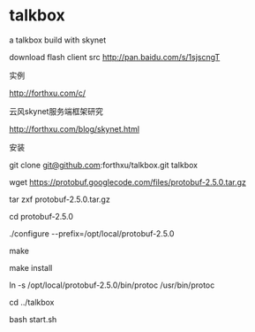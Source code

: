 talkbox
====

a talkbox build with skynet

download flash client src http://pan.baidu.com/s/1sjscngT


实例

http://forthxu.com/c/

云风skynet服务端框架研究

http://forthxu.com/blog/skynet.html


安装

git clone git@github.com:forthxu/talkbox.git talkbox


wget https://protobuf.googlecode.com/files/protobuf-2.5.0.tar.gz

tar zxf protobuf-2.5.0.tar.gz 

cd protobuf-2.5.0

./configure --prefix=/opt/local/protobuf-2.5.0

make

make install

ln -s /opt/local/protobuf-2.5.0/bin/protoc /usr/bin/protoc


cd ../talkbox

bash start.sh
